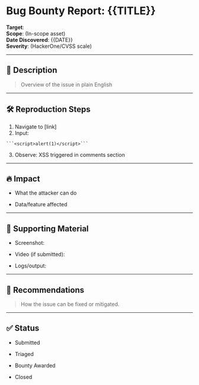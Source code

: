 # Bug Bounty Report: {{TITLE}}

**Target**:  
**Scope**: (In-scope asset)  
**Date Discovered**: {{DATE}}  
**Severity**: (HackerOne/CVSS scale)

---

## 📜 Description

> Overview of the issue in plain English

---

## 🛠 Reproduction Steps

1. Navigate to [link]
2. Input:  

```
```<script>alert(1)</script>```
```

3. Observe: XSS triggered in comments section
    

---

## 🔥 Impact

- What the attacker can do
    
- Data/feature affected
    

---

## 📎 Supporting Material

- Screenshot:
    
- Video (if submitted):
    
- Logs/output:
    

---

## 🧪 Recommendations

> How the issue can be fixed or mitigated.

---

## ✅ Status

-  Submitted
    
-  Triaged
    
-  Bounty Awarded
    
-  Closed